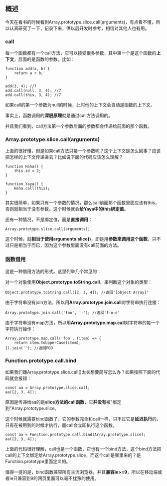 ## 概述

今天在看书的时候看到Array.prototype.slice.call(arguments)，有点看不懂，所以认真研究了一下，记录下来，供以后开发时参考，相信对其他人也有用。

### call

每一个函数都有一个call方法，它可以接受很多参数，其中第一个是这个函数的**上下文**，后面的是函数的参数。比如：

```
function add(a, b) {
    return a + b;
}

add(3, 4); //7
add.call(null, 3, 4); //7
add.call(this, 3, 4); //7
```

如果call的第一个参数为null的时候，此时他的上下文会自动是函数的上下文。

事实上，函数调用的**深层原理**就是通过call方法调用的。

并且我们看到，call方法第一个参数后面的参数都会传递给前面的那个函数。

### Array.prototype.slice.call(arguments)

上面的很好懂，但是如果call方法只接一个参数呢？这个上下文是怎么回事？应该把怎样的上下文传递进去？比如说下面的代码应该怎么理解？

```
function Haha() {
    this.id = 2;
}

function Yaya() {
    Haha.call(this);
}
```

其实很简单，如果只有一个参数的情况，那么call前面那个函数里面应该有this，否则就相当于没有参数。这个时候就会**给Yaya中的this绑定值**。

还有一种情况，不是绑定值，而是**直接调用**：

```
Array.prototype.slice.call(arguments);
```

这个时候，就**相当于使用arguments.slice()**，即是用**参数来调用这个函数**，只不过只是相当于而已，因为这个参数里面没有call前面的方法。

### 函数借用

这是一种借用方法的形式。这里列举几个常见的：

对一个对象使用**Object.prototype.toString.call**，来判断这个对象的类型：

```
Object.prototype.toString.call([2, 3, 4]); //返回'[object Array]'
```

由于字符串没有join方法，所以用**Array.prototype.join.call**对字符串执行连接：

```
Array.prototype.join.call('foo', '-'); //返回'f-o-o'
```

由于字符串没有map方法，所以用**Array.prototype.map.call**对字符串的每一个字符执行操作：

```
Array.prototype.map.call('foo', (item) => {
    return item.toUpperCase(item);
}).join(''); //返回FOO
```

### Function.prototype.call.bind

如果我们嫌Array.prototype.slice.call()太长想要简写怎么办？如果按照下面的代码就会报错：

```
const aa = Array.prototype.slice.call;
aa([2, 3, 4]);
```

原因是传递给aa的是**slice方法的call函数**，它**并没有**被"绑定到"Array.prototype.slice。

这个时候就需要bind函数了，它的参数完全和call一样，只不过它是**延迟执行**的，只有在被用到的时候才执行，而call会立即执行这个函数。

```
const aa = Function.prototype.call.bind(Array.prototype.slice);
aa([2, 3, 4]);
```

上面的代码很好理解，call也是一个函数，它也有一个bind方法，这个bind方法把call的上下文绑定给Array.prototype.slice，而这个call是哪里来的？是Function.prototype里面定义的。

值得一提的是，bind函数兼容所有主流浏览器，并且**兼容ie>=9**，所以在移动端或者ie只兼容到9的网页里面可以毫不犹豫的使用。

